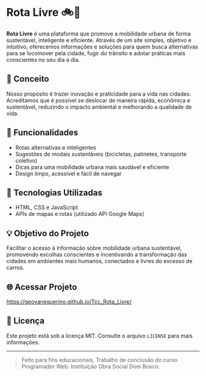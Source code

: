 # Rota Livre 🚲🌿

**Rota Livre** é uma plataforma que promove a mobilidade urbana de forma sustentável, inteligente e eficiente. Através de um site simples, objetivo e intuitivo, oferecemos informações e soluções para quem busca alternativas para se locomover pela cidade, fugir do trânsito e adotar práticas mais conscientes no seu dia a dia.

## 🚀 Conceito
Nosso propósito é trazer inovação e praticidade para a vida nas cidades. Acreditamos que é possível se deslocar de maneira rápida, econômica e sustentável, reduzindo o impacto ambiental e melhorando a qualidade de vida.

## 🌟 Funcionalidades
- Rotas alternativas e inteligentes
- Sugestões de modais sustentáveis (bicicletas, patinetes, transporte coletivo)
- Dicas para uma mobilidade urbana mais saudável e eficiente
- Design limpo, acessível e fácil de navegar

## 🔧 Tecnologias Utilizadas
- HTML, CSS e JavaScript
- APIs de mapas e rotas (utilizado API Google Maps)

## 💡 Objetivo do Projeto
Facilitar o acesso à informação sobre mobilidade urbana sustentável, promovendo escolhas conscientes e incentivando a transformação das cidades em ambientes mais humanos, conectados e livres do excesso de carros.

## 🌐 Acessar Projeto
 https://geovanequerino.github.io/Tcc_Rota_Livre/

## 📜 Licença
Este projeto está sob a licença MIT. Consulte o arquivo `LICENSE` para mais informações.

---

> Feito para fins educacionais, Trabalho de conclusão do curso Programador Web.
> Instituição Obra Social Dom Bosco.

